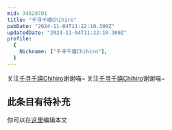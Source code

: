 ```yaml
---
mid: 34628701
title: "千寻千禧Chihiro"
pubDate: "2024-11-04T11:22:10.309Z"
updatedDate: "2024-11-04T11:22:10.309Z"
profile:
  {
    Nickname: ["千寻千禧Chihiro"],
  }
---
```


关注[千寻千禧Chihiro](https://space.bilibili.com/34628701)谢谢喵~ 关注[千寻千禧Chihiro](https://space.bilibili.com/34628701)谢谢喵~

## 此条目有待补充
你可以在[这里](https://github.com/Yuhanawa/VTuber.ICU/edit/master/src/content/v/千寻千禧Chihiro/index.md)编辑本文
